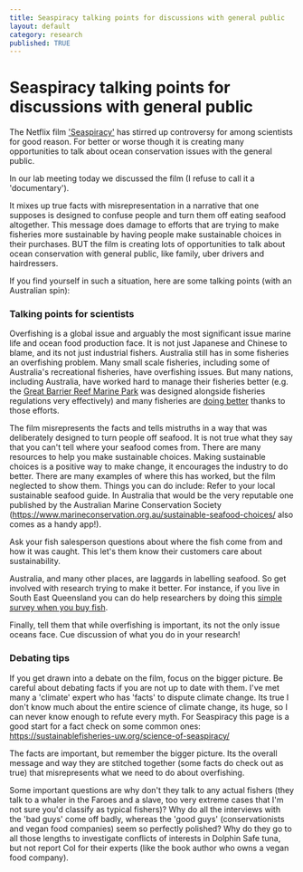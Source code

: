 ```yaml
---
title: Seaspiracy talking points for discussions with general public
layout: default
category: research
published: TRUE
---
```


# Seaspiracy talking points for discussions with general public

The Netflix film ['Seaspiracy'](https://www.youtube.com/watch?v=1Q5CXN7soQg) has stirred up controversy for among scientists for good reason. For better or worse though it is creating many opportunities to talk about ocean conservation issues with the general public.

In our lab meeting today we discussed the film (I refuse to call it a 'documentary').

It mixes up true facts with misrepresentation in a narrative that one supposes is designed to confuse people and turn them off eating seafood altogether. This message does damage to efforts that are trying to make fisheries more sustainable by having people make sustainable choices in their purchases. BUT the film is creating lots of opportunities to talk about ocean conservation with general public, like family, uber drivers and hairdressers.

If you find yourself in such a situation, here are some talking points (with an Australian spin):

### Talking points for scientists

Overfishing is a global issue and arguably the most significant issue marine life and ocean food production face.
It is not just Japanese and Chinese to blame, and its not just industrial fishers. Australia still has in some fisheries an overfishing problem. Many small scale fisheries, including some of Australia's recreational fisheries, have overfishing issues. But many nations, including Australia, have worked hard to manage their fisheries better (e.g. the [Great Barrier Reef Marine Park](https://www.sciencedirect.com/science/article/pii/S096098221630344X) was designed alongside fisheries regulations very effectively) and many fisheries are [doing better](https://science.sciencemag.org/content/325/5940/578.abstract) thanks to those efforts.

The film misrepresents the facts and tells mistruths in a way that was deliberately designed to turn people off seafood. It is not true what they say that you can't tell where your seafood comes from. There are many resources to help you make sustainable choices. Making sustainable choices is a positive way to make change, it encourages the industry to do better. There are many examples of where this has worked, but the film neglected to show them.
Things you can do include:
Refer to your local sustainable seafood guide. In Australia that would be the very reputable one published by the Australian Marine Conservation Society (https://www.marineconservation.org.au/sustainable-seafood-choices/ also comes as a handy app!).

Ask your fish salesperson questions about where the fish come from and how it was caught. This let's them know their customers care about sustainability.  

Australia, and many other places, are laggards in labelling seafood. So get involved with research trying to make it better. For instance, if you live in South East Queensland you can do help researchers by doing this [simple survey when you buy fish](https://sustainableseafoodsurvey.wordpress.com/).

Finally, tell them that while overfishing is important, its not the only issue oceans face. Cue discussion of what you do in your research!

### Debating tips

If you get drawn into a debate on the film, focus on the bigger picture. Be careful about debating facts if you are not up to date with them. I've met many a 'climate' expert who has 'facts' to dispute climate change. Its true I don't know much about the entire science of climate change, its huge, so I can never know enough to refute every myth. For Seaspiracy this page is a good start for a fact check on some common ones: https://sustainablefisheries-uw.org/science-of-seaspiracy/

The facts are important, but remember the bigger picture. Its the overall message and way they are stitched together (some facts do check out as true) that misrepresents what we need to do about overfishing.

Some important questions are why don't they talk to any actual fishers (they talk to a whaler in the Faroes and a slave, too very extreme cases that I'm not sure you'd classify as typical fishers)? Why do all the interviews with the 'bad guys' come off badly, whereas the 'good guys' (conservationists and vegan food companies) seem so perfectly polished? Why do they go to all those lengths to investigate conflicts of interests in Dolphin Safe tuna, but not report CoI for their experts (like the book author who owns a vegan food company).
